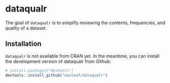 
<!-- README.md is generated from README.Rmd. Please edit that file -->

# dataqualr

<!-- badges: start -->
<!-- badges: end -->

The goal of `dataqualr` is to simplify reviewing the contents,
frequencies, and quality of a dataset.

## Installation

`dataqualr` is not available from CRAN yet. In the meantime, you can
install the development version of dataqualr from Github:

``` r
# install.packages("devtools")
devtools::install_github("eauleaf/dataqualr")
```
